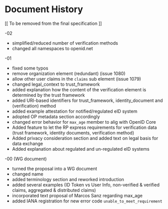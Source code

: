 # Document History

   [[ To be removed from the final specification ]]
   
   -02
   
   * simplified/reduced number of verification methods
   * changed all namespaces to openid.net
   
   -01 

   *  fixed some typos
   *  remove organization element (redundant) (issue 1080)
   *  allow other user claims in the `claims` sub element (issue 1079)
   *  changed legal_context to trust_framework
   *  added explanation how the content of the verification element is determined by the trust framework
   *  added URI-based identifiers for trust_framework, identity_document and (verification) method
   *  added example attestation for notified/regulated eID system
   *  adopted OP metadata section accordingly 
   *  changed error behavior for `max_age` member to alig with OpenID Core
   *  Added feature to let the RP express requirements for verification data (trust framework, identity documents, verification method)
   *  Added privacy consideration section and added text on legal basis for data exchange
   *  Added explanation about regulated and un-regulated eID systems
   
   -00 (WG document)

   *  turned the proposal into a WG document
   *  changed name
   *  added terminology section and reworked introduction
   *  added several examples (ID Token vs User Info, non-verified & verified claims, aggregated & distributed claims)
   *  incorporated text proposal of Marcos Sanz regarding max_age
   *  added IANA registration for new error code `unable_to_meet_requirement`
